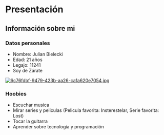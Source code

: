 # Presentación

## Información sobre mi

### Datos personales

- Nombre: Julian Bielecki
- Edad: 21 años
- Legajo: 11241
- Soy de Zárate

[![6c76fdbf-9479-423b-aa26-ca1a620e7054.jpg](https://i.postimg.cc/PJDtztNJ/6c76fdbf-9479-423b-aa26-ca1a620e7054.jpg)](https://postimg.cc/649JBxrx)

### Hoobies

- Escuchar musica
- Mirar series y peliculas (Pelicula favorita: Insterestelar, Serie favorita: Lost)
- Tocar la guitarra
- Aprender sobre tecnología y programación
